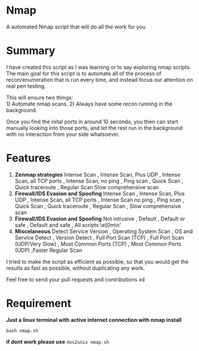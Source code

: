 # Nmap
A automated Nmap script that will do all the work for you 

# Summary
I have created this script as I was learning or to say exploring nmap scripts.  
The main goal for this script is to automate all of the process of recon/enumeration that is run every time, and instead focus our attention on real pen testing.  
  
This will ensure two things:  
	1) Automate nmap scans. 
	2) Always have some recon running in the background. 

Once you find the inital ports in around 10 seconds, you then can start manually looking into those ports, and let the rest run in the background with no interaction from your side whatsoever.  
  

# Features 
1. **Zenmap strategies**  Intense Scan , Intense Scan, Plus UDP , Intense Scan, all TCP ports , Intense Scan, no ping , Ping scan , Quick Scan , Quick traceroute , Regular Scan Slow comprehensive scan
1. **Firewall/IDS Evasion and Spoofing**  Intense Scan , Intense Scan, Plus UDP , Intense Scan, all TCP ports , Intense Scan no ping , Ping scan , Quick Scan , Quick traceroute , Regular Scan , Slow comprehensive scan
1. **Firewall/IDS Evasion and Spoofing**  Not intrusive , Default , Default or safe , Default and safe , All scripts \e[0m\n'
1. **Miscelaneous**  Detect Service Version , Operating System Scan , OS and Service Detect , Version Detect , Full Port Scan (TCP) , Full Port Scan (UDP/Very Slow) , Most Common Ports (TCP) , Most Common Ports (UDP) ,Faster Regular Scan 

I tried to make the script as efficient as possible, so that you would get the results as fast as possible, without duplicating any work.  

Feel free to send your pull requests and contributions xd
  

# Requirement

**Just a linux terminal with active internet connection with nmap install**
``` 
bash nmap.sh
```
**if dont work please use**
`dos2unix nmap.sh`

